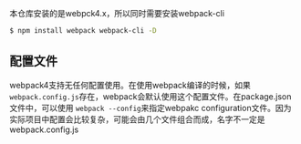 本仓库安装的是webpck4.x，所以同时需要安装webpack-cli

```bash
$ npm install webpack webpack-cli -D
```


## 配置文件
webpack4支持无任何配置使用。在使用webpack编译的时候，如果`webpack.config.js`存在，webpack会默认使用这个配置文件。在package.json文件中，可以使用 `webpack --config`来指定webpakc configuration文件。因为实际项目中配置会比较复杂，可能会由几个文件组合而成，名字不一定是webpack.config.js

